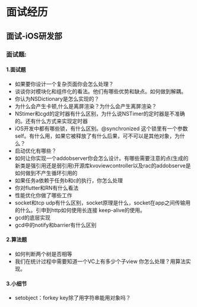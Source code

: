 # 面试经历

## 面试-iOS研发部

### 面试题:
#### 1.面试题
* 如果要你设计一个复杂页面你会怎么处理？
* 谈谈你对模块化和组件化的看法。他们有哪些优势和缺点。如何做到解耦。
* 你认为NSDictionary是怎么实现的？
* 为什么会产生卡顿,什么是离屏渲染？为什么会产生离屏渲染？
* NStimer和cgd的定时器有什么区别，为什么说NSTimer的定时器是不准确的。还有什么方式来实现定时器
* iOS开发中都有哪些锁，有什么区别。@synchronized
这个锁里有一个参数self。有什么用，如果它被释放了有什么后果，可不可以是其他对象，为什么？
* 启动优化有哪些？
* 如何让你实现一个addobserver你会怎么设计。有哪些需要注意的点(生成的新类是强引用还是弱引用)开源库kvoviewcontroller以及rac的addobserve是如何做到不产生循环引用的
* 如果任务a依赖于任务b和c的执行，你怎么处理
* 你对flutter和RN有什么看法
* 性能优化你做了哪些工作
* socket和tcp udp有什么区别，socket原理是什么，socket在app之间传输用的什么。引申到http如何使用长连接 keep-alive的使用。
* gcd的底层实现
* gcd中的notify和barrier有什么区别

#### 2.算法题
* 如何判断两个树是否相等
* 我们在统计过程中需要知道一个VC上有多少个子view 你怎么处理？用算法实现。

#### 3.小细节
  * setobject：forkey key除了用字符串能用对象吗？


